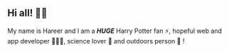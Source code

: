 ## Hi all! 👋🏻


My name is Hareer and I am a ***HUGE***  Harry Potter fan ⚡, hopeful web and app developer 👩🏻‍💻, science lover 🔬 and outdoors person 🍂 !



